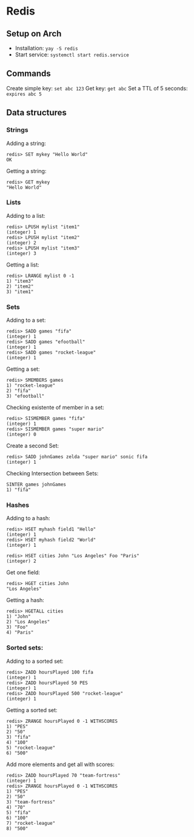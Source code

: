 # Redis

## Setup on Arch

- Installation: `yay -S redis`
- Start service: `systemctl start redis.service`

## Commands

Create simple key: `set abc 123`
Get key: `get abc`
Set a TTL of 5 seconds: `expires abc 5`


## Data structures

### Strings

Adding a string:
```shell
redis> SET mykey "Hello World"
OK
```

Getting a string:
```shell
redis> GET mykey
"Hello World"
```

### Lists

Adding to a list:
```shell
redis> LPUSH mylist "item1"
(integer) 1
redis> LPUSH mylist "item2"
(integer) 2
redis> LPUSH mylist "item3"
(integer) 3
```


Getting a list:
```shell
redis> LRANGE mylist 0 -1
1) "item3"
2) "item2"
3) "item1"
```

### Sets
Adding to a set:
```shell
redis> SADD games "fifa"
(integer) 1
redis> SADD games "efootball"
(integer) 1
redis> SADD games "rocket-league"
(integer) 1
```

Getting a set:
```shell
redis> SMEMBERS games
1) "rocket-league"
2) "fifa"
3) "efootball"
```

Checking existente of member in a set:
```shell
redis> SISMEMBER games "fifa"
(integer) 1
redis> SISMEMBER games "super mario"
(integer) 0
```

Create a second Set: 
```shell
redis> SADD johnGames zelda "super mario" sonic fifa
(integer) 1
```

Checking Intersection between Sets:
```shell
SINTER games johnGames
1) "fifa"
```


### Hashes

Adding to a hash:
```shell
redis> HSET myhash field1 "Hello"
(integer) 1
redis> HSET myhash field2 "World"
(integer) 1

redis> HSET cities John "Los Angeles" Foo "Paris"
(integer) 2
```

Get one field:
```shell
redis> HGET cities John
"Los Angeles"
```

Getting a hash:
```shell
redis> HGETALL cities
1) "John"
2) "Los Angeles"
3) "Foo"
4) "Paris"
```

### Sorted sets:

Adding to a sorted set:
```shell
redis> ZADD hoursPlayed 100 fifa
(integer) 1
redis> ZADD hoursPlayed 50 PES
(integer) 1
redis> ZADD hoursPlayed 500 "rocket-league"
(integer) 1
```

Getting a sorted set:
```shell
redis> ZRANGE hoursPlayed 0 -1 WITHSCORES
1) "PES"
2) "50"
3) "fifa"
4) "100"
5) "rocket-league"
6) "500"
```

Add more elements and get all with scores:

```shell
redis> ZADD hoursPlayed 70 "team-fortress"
(integer) 1
redis> ZRANGE hoursPlayed 0 -1 WITHSCORES
1) "PES"
2) "50"
3) "team-fortress"
4) "70"
5) "fifa"
6) "100"
7) "rocket-league"
8) "500"
```